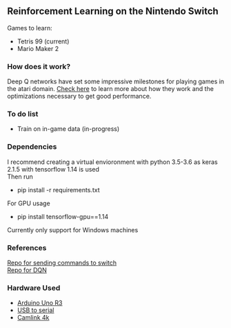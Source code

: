 ## Reinforcement Learning on the Nintendo Switch

Games to learn:
* Tetris 99 (current)
* Mario Maker 2

### How does it work?

Deep Q networks have set some impressive milestones for playing games in the atari domain. [Check here](https://towardsdatascience.com/advanced-dqns-playing-pac-man-with-deep-reinforcement-learning-3ffbd99e0814) to learn more about how they work and the optimizations necessary to get good performance.

### To do list
* Train on in-game data (in-progress)

### Dependencies

I recommend creating a virtual envioronment with python 3.5-3.6 as keras 2.1.5 with tensorflow 1.14 is used  
Then run  
* pip install -r requirements.txt  

For GPU usage  
* pip install tensorflow-gpu==1.14  

Currently only support for Windows machines

### References

[Repo for sending commands to switch](https://github.com/wchill/SwitchInputEmulator)  
[Repo for DQN](https://github.com/jakegrigsby/AdvancedPacmanDQNs)

### Hardware Used
* [Arduino Uno R3](https://www.amazon.com/Sintron-UNO-R3-ATMEGA328P-Arduino/dp/B073DYD97C/ref=sxin_2_ac_d_pm?ac_md=1-0-VW5kZXIgJDEw-ac_d_pm&cv_ct_cx=arduino+uno+r3&keywords=arduino+uno+r3&pd_rd_i=B073DYD97C&pd_rd_r=9305d6a8-c762-46e8-b3f8-356745bc8a6d&pd_rd_w=z4ysu&pd_rd_wg=MwvP1&pf_rd_p=0e223c60-bcf8-4663-98f3-da892fbd4372&pf_rd_r=RAANRF34YJKT950W9MVQ&psc=1&qid=1584519878&s=electronics)
* [USB to serial](https://www.amazon.com/gp/product/B01CYBHM26/ref=ppx_yo_dt_b_asin_title_o00_s00?ie=UTF8&psc=1)
* [Camlink 4k](https://www.amazon.com/gp/product/B07K3FN5MR/ref=ppx_yo_dt_b_asin_title_o02_s00?ie=UTF8&psc=1)